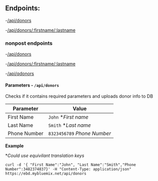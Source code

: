 
## Endpoints:

-[/api/donors](#dUpload) 

-[/api/donors/:firstname/:lastname](#dChange)

### nonpost endpoints
-[/api/donors](#dList) 

-[/api/donors/:firstname/:lastname](#dGet)

-[/api/qdonors](#dQuery)



<a name="dUpload"></a>
#### Parameters - `/api/donors`

Checks if it contains required parameters and uploads donor info to DB


Parameter  | Value |
--|--
First Name  |  `John` **First name*
Last Name | `Smith` **Last name*
Phone Number | `8323456789` *Phone Number*

**Example**

**Could use equivilant translation keys*

```
curl -d '{ "First Name":"John", "Last Name":"Smith","Phone Number":3482374837}' -H "Content-Type: application/json" https://ebd.mybluemix.net/api/donors
```

